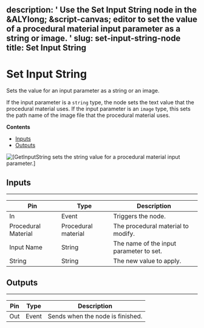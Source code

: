 description: ' Use the Set Input String node in the &ALYlong; &script-canvas; editor
  to set the value of a procedural material input parameter as a string or image. '
slug: set-input-string-node
title: Set Input String
---
# Set Input String<a name="set-input-string-node"></a>

Sets the value for an input parameter as a string or an image\.

If the input parameter is a `string` type, the node sets the text value that the procedural material uses\. If the input parameter is an `image` type, this sets the path name of the image file that the procedural material uses\.

**Contents**
+ [Inputs](#set-input-string-node-input)
+ [Outputs](#set-input-string-node-output)

![\[GetInputString sets the string value for a procedural material input parameter.\]](/images/userguide/scripting/script-canvas/scriptcanvasnodes/script-canvas-set-input-string-node.png)

## Inputs<a name="set-input-string-node-input"></a>


****  

| Pin | Type | Description | 
| --- | --- | --- | 
| In | Event | Triggers the node\. | 
| Procedural Material | Procedural material | The procedural material to modify\. | 
| Input Name | String | The name of the input parameter to set\. | 
| String | String | The new value to apply\. | 

## Outputs<a name="set-input-string-node-output"></a>


****  

| Pin | Type | Description | 
| --- | --- | --- | 
| Out | Event | Sends when the node is finished\. | 